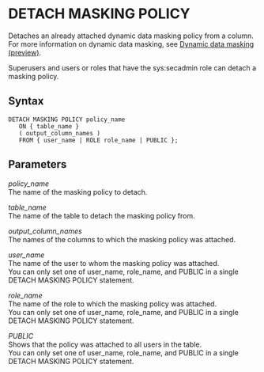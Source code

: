 # DETACH MASKING POLICY<a name="r_DETACH_MASKING_POLICY"></a>

Detaches an already attached dynamic data masking policy from a column\. For more information on dynamic data masking, see [Dynamic data masking \(preview\)](t_ddm.md)\.

Superusers and users or roles that have the sys:secadmin role can detach a masking policy\.

## Syntax<a name="r_DETACH_MASKING_POLICY-synopsis"></a>

```
DETACH MASKING POLICY policy_name 
   ON { table_name }
   ( output_column_names )
   FROM { user_name | ROLE role_name | PUBLIC };
```

## Parameters<a name="r_DETACH_MASKING_POLICY-parameters"></a>

 *policy\_name*   
The name of the masking policy to detach\.

 *table\_name*   
The name of the table to detach the masking policy from\.

*output\_column\_names*   
The names of the columns to which the masking policy was attached\.

*user\_name*   
The name of the user to whom the masking policy was attached\.  
You can only set one of user\_name, role\_name, and PUBLIC in a single DETACH MASKING POLICY statement\.

*role\_name*   
The name of the role to which the masking policy was attached\.  
You can only set one of user\_name, role\_name, and PUBLIC in a single DETACH MASKING POLICY statement\.

*PUBLIC*   
Shows that the policy was attached to all users in the table\.  
You can only set one of user\_name, role\_name, and PUBLIC in a single DETACH MASKING POLICY statement\.